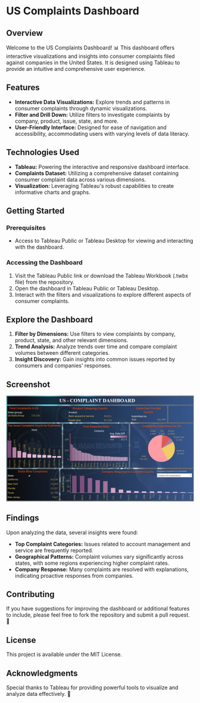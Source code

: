 # US Complaints Dashboard

## Overview

Welcome to the US Complaints Dashboard! 📊 This dashboard offers interactive visualizations and insights into consumer complaints filed against companies in the United States. It is designed using Tableau to provide an intuitive and comprehensive user experience.

## Features

- **Interactive Data Visualizations:** Explore trends and patterns in consumer complaints through dynamic visualizations.
- **Filter and Drill Down:** Utilize filters to investigate complaints by company, product, issue, state, and more.
- **User-Friendly Interface:** Designed for ease of navigation and accessibility, accommodating users with varying levels of data literacy.

## Technologies Used

- **Tableau:** Powering the interactive and responsive dashboard interface.
- **Complaints Dataset:** Utilizing a comprehensive dataset containing consumer complaint data across various dimensions.
- **Visualization:** Leveraging Tableau's robust capabilities to create informative charts and graphs.

## Getting Started

### Prerequisites

- Access to Tableau Public or Tableau Desktop for viewing and interacting with the dashboard.

### Accessing the Dashboard

1. Visit the Tableau Public link or download the Tableau Workbook (.twbx file) from the repository.
2. Open the dashboard in Tableau Public or Tableau Desktop.
3. Interact with the filters and visualizations to explore different aspects of consumer complaints.

## Explore the Dashboard

1. **Filter by Dimensions:** Use filters to view complaints by company, product, state, and other relevant dimensions.
2. **Trend Analysis:** Analyze trends over time and compare complaint volumes between different categories.
3. **Insight Discovery:** Gain insights into common issues reported by consumers and companies' responses.

## Screenshot

![US Complaints Dashboard](US_Complaints.jpg)

## Findings

Upon analyzing the data, several insights were found:

- **Top Complaint Categories:** Issues related to account management and service are frequently reported.
- **Geographical Patterns:** Complaint volumes vary significantly across states, with some regions experiencing higher complaint rates.
- **Company Response:** Many complaints are resolved with explanations, indicating proactive responses from companies.

## Contributing

If you have suggestions for improving the dashboard or additional features to include, please feel free to fork the repository and submit a pull request. 🚀

## License

This project is available under the MIT License.

## Acknowledgments

Special thanks to Tableau for providing powerful tools to visualize and analyze data effectively. 🙌
